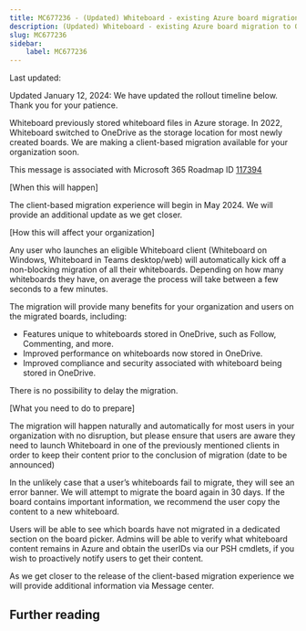 ```yaml
---
title: MC677236 - (Updated) Whiteboard - existing Azure board migration to ODB storage
description: (Updated) Whiteboard - existing Azure board migration to ODB storage
slug: MC677236
sidebar:
    label: MC677236
---
```



Last updated: 

<p style="">Updated January 12, 2024: We have updated the rollout timeline below. Thank you for your patience.</p><p style="">Whiteboard previously stored whiteboard files in Azure storage. In 2022, Whiteboard switched to OneDrive as the storage location for most newly created boards. We are making a client-based migration available for your organization soon.&nbsp;<br></p><p style="">This message is associated with Microsoft 365 Roadmap ID <a href="https://www.microsoft.com/microsoft-365/roadmap?filters=&amp;searchterms=117394%2C" target="_blank">117394</a></p><p style="">[When this will happen]&nbsp;</p><p style="">The client-based migration experience will begin in May 2024. We will provide an additional update as we get closer.</p><p style="">[How this will affect your organization]&nbsp;</p><p style="">Any user who launches an eligible Whiteboard client (Whiteboard on Windows, Whiteboard in Teams desktop/web) will automatically kick off a non-blocking migration of all their whiteboards. Depending on how many whiteboards they have, on average the process will take between a few seconds to a few minutes.&nbsp;</p><p style="">The migration will provide many benefits for your organization and users on the migrated boards, including:&nbsp;</p><ul><li>Features unique to whiteboards stored in OneDrive, such as Follow, Commenting, and more.&nbsp;</li><li>Improved performance on whiteboards now stored in OneDrive.&nbsp;</li><li>Improved compliance and security associated with whiteboard being stored in OneDrive.&nbsp;</li></ul><p style="">There is no possibility to delay the migration.&nbsp;</p><p style="">[What you need to do to prepare]&nbsp;</p><p style="">The migration will happen naturally and automatically for most users in your organization with no disruption, but please ensure that users are aware they need to launch Whiteboard in one of the previously mentioned clients in order to keep their content prior to the conclusion of migration (date to be announced)&nbsp;</p><p style="">In the unlikely case that a user’s whiteboards fail to migrate, they will see an error banner. We will attempt to migrate the board again in 30 days. If the board contains important information, we recommend the user copy the content to a new whiteboard.&nbsp;&nbsp;</p><p style="">Users will be able to see which boards have not migrated in a dedicated section on the board picker. Admins will be able to verify what whiteboard content remains in Azure and obtain the userIDs via our PSH cmdlets, if you wish to proactively notify users to get their content.&nbsp;</p><p style="">As we get closer to the release of the client-based migration experience we will provide additional information via Message center.</p>

## Further reading
